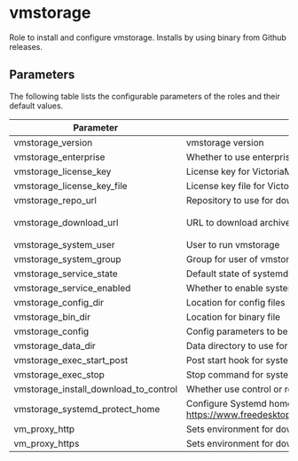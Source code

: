 # vmstorage

Role to install and configure vmstorage. Installs by using binary from Github releases.

## Parameters

The following table lists the configurable parameters of the roles and their default values.

| Parameter                             | Description                                                                                                                | Default                                                                                                     |
|---------------------------------------|----------------------------------------------------------------------------------------------------------------------------|-------------------------------------------------------------------------------------------------------------|
| vmstorage_version                     | vmstorage version                                                                                                          | `v1.105.0`                                                                                                  |
| vmstorage_enterprise                  | Whether to use enterprise version of binaries.                                                                             | `false`                                                                                                     |
| vmstorage_license_key                 | License key for VictoriaMetrics enterprise.                                                                                | `""`                                                                                                        |
| vmstorage_license_key_file            | License key file for VictoriaMetrics enterprise.                                                                           | `""`                                                                                                        |
| vmstorage_repo_url                    | Repository to use for download.                                                                                            | `https://github.com/VictoriaMetrics/VictoriaMetrics`                                                        |
| vmstorage_download_url                | URL to download archive                                                                                                    | `{{ vmstorage_repo_url }}/releases/download/{{ vmstorage_version }}/vmutils-{{ vmstorage_version }}.tar.gz` |
| vmstorage_system_user                 | User to run vmstorage                                                                                                      | `victoriametrics`                                                                                           |
| vmstorage_system_group                | Group for user of vmstorage                                                                                                | `{{ vmstorage_system_user }}`                                                                               |
| vmstorage_service_state               | Default state of systemd service                                                                                           | `started`                                                                                                   |
| vmstorage_service_enabled             | Whether to enable systemd service                                                                                          | `true`                                                                                                      |    
| vmstorage_config_dir                  | Location for config files                                                                                                  | `/opt/victoriametrics-vmstorage`                                                                            |
| vmstorage_bin_dir                     | Location for binary file                                                                                                   | `/usr/local/bin`                                                                                            |
| vmstorage_config                      | Config parameters to be passed via environment variables                                                                   | See [defaults.yml](./defaults/main.yml)                                                                     |
| vmstorage_data_dir                    | Data directory to use for vmstorage                                                                                        | `"/var/lib/vmstorage"`                                                                                      |
| vmstorage_exec_start_post             | Post start hook for systemd unit                                                                                           | `""`                                                                                                        |
| vmstorage_exec_stop                   | Stop command for systemd unit                                                                                              | `""`                                                                                                        |
| vmstorage_install_download_to_control | Whether use control or remote host to download installation archive                                                        | `true`                                                                                                      |
| vmstorage_systemd_protect_home        | Configure Systemd home protection. See See https://www.freedesktop.org/software/systemd/man/systemd.exec.html#ProtectHome= | `"yes"`                                                                                                     |
| vm_proxy_http                         | Sets environment for downloading archive                                                                                   | `""`                                                                                                        |
| vm_proxy_https                        | Sets environment for downloading archive                                                                                   | `""`                                                                                                        |
